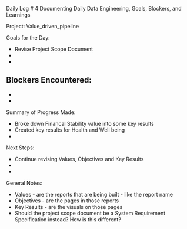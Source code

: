 Daily Log # 4
Documenting Daily Data Engineering, Goals, Blockers, and Learnings

Project: Value_driven_pipeline

Goals for the Day:
- Revise Project Scope Document
- 
-

Blockers Encountered:
-
-
-

Summary of Progress Made:
- Broke down Financal Stability value into some key results
- Created key results for Health and Well being
-

Next Steps:
- Continue revising Values, Objectives and Key Results
-
-

General Notes:
- Values - are the reports that are being built - like the report name
- Objectives - are the pages in those reports
- Key Results - are the visuals on those pages
- Should the project scope document be a System Requirement Specification instead? How is this different?